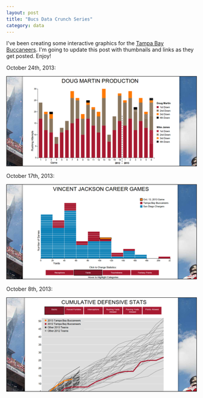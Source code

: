 ```yaml
---
layout: post
title: "Bucs Data Crunch Series"
category: data
---
```


I've been creating some interactive graphics for the [Tampa Bay
Buccaneers](http://www.buccaneers.com/). I'm going to update this post
with thumbnails and links as they get posted. Enjoy!

October 24th, 2013:

<a href="http://www.buccaneers.com/news/article-graphics/Data-Crunch-Martins-Production/56c2eddf-b4e1-49d4-ac0a-7837b4ae7da5">
<img src="/images/bucsdatacrunch_3.png"
     alt="Bucs Data Crunch Week 3"
     border="1" width="600">
</a>


October 17th, 2013:

<a href="http://www.buccaneers.com/news/article-graphics/Data-Crunch-Jacksons-Peak-Games/2be014ff-3d94-434a-b2a0-eff0ecc61e1c">
<img src="/images/bucsdatacrunch_2.png"
     alt="Bucs Data Crunch Week 2"
     border="1" width="600">
</a>


October 8th, 2013:

<a href="http://www.buccaneers.com/news/article-graphics/Bucs-Data-Crunch-for-Week-Six/9883a154-7f31-48a3-8392-860be503bc94">
<img src="/images/bucsdatacrunch_1.png"
     alt="Bucs Data Crunch Week 1"
     border="1" width="600">
</a>
